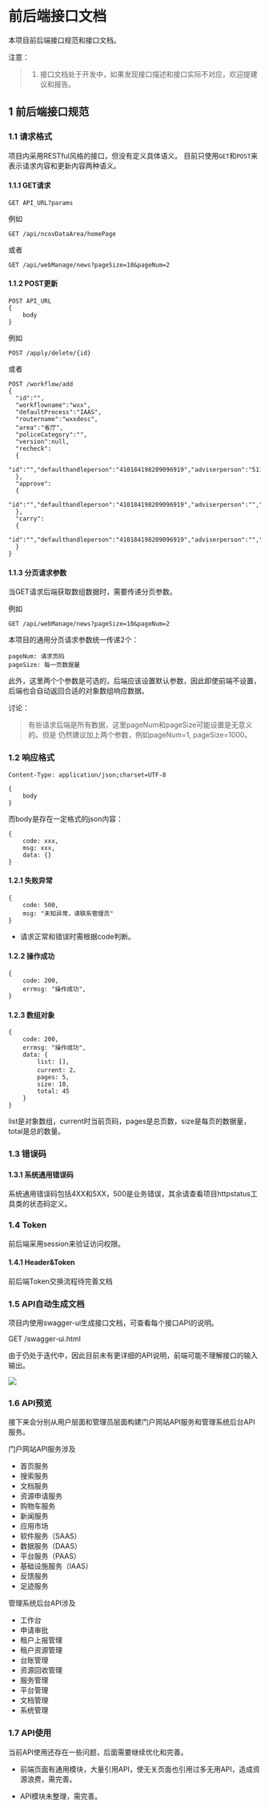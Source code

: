 # 前后端接口文档

本项目前后端接口规范和接口文档。

注意：
> 1. 接口文档处于开发中，如果发现接口描述和接口实际不对应，欢迎提建议和报告。

## 1 前后端接口规范

### 1.1 请求格式

项目内采用RESTful风格的接口，但没有定义具体语义。
目前只使用`GET`和`POST`来表示请求内容和更新内容两种语义。

#### 1.1.1 GET请求

    GET API_URL?params

例如
    
    GET /api/ncovDataArea/homePage

或者
    
    GET /api/webManage/news?pageSize=10&pageNum=2

#### 1.1.2 POST更新
    
    POST API_URL
    {
        body
    }

例如
    
    POST /apply/delete/{id}

或者    
    
    POST /workflow/add
    {
      "id":"",
      "workflowname":"wxx",
      "defaultProcess":"IAAS",
      "routername":"wxxdesc",
      "area":"省厅",
      "policeCategory":"",
      "version":null,
      "recheck":
      {
        "id":"","defaulthandleperson":"410184198209096919","adviserperson":"511321198706011277","noticeperon":"410184198209096919,511321198706011277"
      },
      "approve":
      {
        "id":"","defaulthandleperson":"410184198209096919","adviserperson":"","noticeperon":""
      },
      "carry":
      {
        "id":"","defaulthandleperson":"410184198209096919","adviserperson":"","noticeperon":""
      }
    }

#### 1.1.3 分页请求参数

当GET请求后端获取数组数据时，需要传递分页参数。

例如

    GET /api/webManage/news?pageSize=10&pageNum=2
    
本项目的通用分页请求参数统一传递2个：

    pageNum: 请求页码
    pageSize: 每一页数据量


此外，这里两个个参数是可选的，后端应该设置默认参数，因此即使前端不设置，
后端也会自动返回合适的对象数组响应数据。

讨论：
> 有些请求后端是所有数据，这里pageNum和pageSize可能设置是无意义的。但是
> 仍然建议加上两个参数，例如pageNum=1, pageSize=1000。


### 1.2 响应格式

    Content-Type: application/json;charset=UTF-8
    
    {
        body
    }
    

而body是存在一定格式的json内容：
    
    {
        code: xxx,
        msg: xxx,
        data: {}
    }

#### 1.2.1 失败异常

    {
        code: 500,
        msg: "未知异常，请联系管理员"
    }

* 请求正常和错误时需根据code判断。
    
#### 1.2.2 操作成功

    {
        code: 200,
        errmsg: "操作成功",
    }

#### 1.2.3 数组对象

    {
        code: 200,
        errmsg: "操作成功",
        data: {
            list: [],
            current: 2，
            pages: 5,
            size: 10,
            total: 45
        }
    }
    

list是对象数组，current时当前页码，pages是总页数，size是每页的数据量，total是总的数量。

### 1.3 错误码

#### 1.3.1 系统通用错误码

系统通用错误码包括4XX和5XX，500是业务错误，其余请查看项目httpstatus工具类的状态码定义。

<!--#### 1.3.2 前台业务错误码

* AUTH_INVALID_ACCOUNT = 500
* AUTH_CAPTCHA_UNSUPPORT = 501

    
#### 1.3.3 管理后台业务错误码

* ADMIN_INVALID_NAME = 601
* ADMIN_INVALID_PASSWORD = 602
-->
### 1.4 Token

前后端采用session来验证访问权限。

#### 1.4.1 Header&Token

前后端Token交换流程待完善文档

<!--前后端Token交换流程如下：

1. 前端访问商场登录API或者管理后台登录API;

2. 成功以后，前端会接收后端响应的一个token，保存在本地；
    
3. 请求受保护API则，则采用自定义头部携带此token

4. 后端检验Token，成功则返回受保护的数据。

#### 1.4.2 商场自定义Header

访问受保护商场API采用自定义`X-Litemall-Token`头部

1. 小商城（或轻商场）前端访问小商城后端登录API`/wx/auth/login`

        POST /wx/auth/login
    
        {
            "username": "user123",
            "password": "user123"
        }

2. 成功以后，前端会接收后端响应的一个token，

        {
          "errno": 0,
          "data": {
            "userInfo": {
              "nickName": "user123",
              "avatarUrl": "https://wpimg.wallstcn.com/f778738c-e4f8-4870-b634-56703b4acafe.gif"
            },
            "token": "eyJhbGciOiJIUzI1NiIsInR5cCI6IkpXVCJ9.eyJzdWIiOiJ0aGlzIGlzIGxpdGVtYWxsIHRva2VuIiwiYXVkIjoiTUlOSUFQUCIsImlzcyI6IkxJVEVNQUxMIiwiZXhwIjoxNTU3MzI2ODUwLCJ1c2VySWQiOjEsImlhdCI6MTU1NzMxOTY1MH0.XP0TuhupV_ttQsCr1KTaPZVlTbVzVOcnq_K0kXdbri0"
          },
          "errmsg": "成功"
        }    
    
3. 请求受保护API则，则采用自定义头部携带此token

        GET http://localhost:8080/wx/address/list
        X-Litemall-Token: eyJhbGciOiJIUzI1NiIsInR5cCI6IkpXVCJ9.eyJzdWIiOiJ0aGlzIGlzIGxpdGVtYWxsIHRva2VuIiwiYXVkIjoiTUlOSUFQUCIsImlzcyI6IkxJVEVNQUxMIiwiZXhwIjoxNTU3MzM2ODU0LCJ1c2VySWQiOjIsImlhdCI6MTU1NzMyOTY1NH0.JY1-cqOnmi-CVjFohZMqK2iAdAH4O6CKj0Cqd5tMF3M

#### 1.4.3 管理后台自定义Header

访问受保护管理后台API则是自定义`X-Litemall-Admin-Token`头部。

1. 管理后台前端访问管理后台后端登录API`/admin/auth/login`

        POST /admin/auth/login
    
        {
            "username": "admin123",
            "password": "admin123"
        }

2. 成功以后，管理后台前端会接收后端响应的一个token，

        {
            "errno": 0,
            "data": {
                "adminInfo": {
                    "nickName": "admin123",
                    "avatar": "https://wpimg.wallstcn.com/f778738c-e4f8-4870-b634-56703b4acafe.gif"
                },
                "token": "f2dbcae8-6e25-4f8e-bc58-aa81d512c952"
            },
            "errmsg": "成功"
        }
    
3. 请求受保护API时，则采用自定义头部携带此token

        GET http://localhost:8080/wx/address/list
        X-Litemall-Admin-Token: f2dbcae8-6e25-4f8e-bc58-aa81d512c952
-->
### 1.5 API自动生成文档

项目内使用swagger-ui生成接口文档，可查看每个接口API的说明。

GET /swagger-ui.html

由于仍处于迭代中，因此目前未有更详细的API说明，前端可能不理解接口的输入输出。

![](./pics/readme/swagger-ui.png)

<!-- ### 1.6 API格式

这里定义一个API的格式：

应用场景

    xxx
    
接口链接

    xxx
    
请求参数

    xxx
    
响应内容

    xxx
    
错误码

    xxx
-->
### 1.6 API预览

接下来会分别从用户层面和管理员层面构建门户网站API服务和管理系统后台API服务。

门户网站API服务涉及

* 首页服务
* 搜索服务
* 文档服务
* 资源申请服务
* 购物车服务
* 新闻服务
* 应用市场
* 软件服务（SAAS）
* 数据服务（DAAS）
* 平台服务（PAAS）
* 基础设施服务（IAAS）
* 反馈服务
* 足迹服务


管理系统后台API涉及
* 工作台
* 申请审批
* 租户上报管理
* 租户资源管理
* 台账管理
* 资源回收管理
* 服务管理
* 平台管理
* 文档管理
* 系统管理



<!--### 1.7 API保护

暂未知本项目API保护机制，是否能防御一般的XSS、CSRF、JS脚本注入等攻击。-->

### 1.7 API使用

当前API使用还存在一些问题，后面需要继续优化和完善。

* 前端页面有通用模块，大量引用API，使无关页面也引用过多无用API，造成资源浪费，需完善。

* API模块未整理，需完善。


<!--## 2 商城API服务

### 2.1 安全服务

#### 2.1.1 小程序微信登录

应用场景

    小程序环境下微信登录。
      
接口链接

    xxx
    
请求参数

    xxx
    
响应内容

    xxx
    
错误码

    xxx
    
#### 2.1.2 账号登录

应用场景

    基于用户名和密码的账号登录
    
接口链接

    POST /wx/auth/login
    
请求参数

    {
        "username": "user123",
        "password": "user123"
    }    
    
响应内容

    {
      "errno": 0,
      "data": {
        "userInfo": {
          "nickName": "user123",
          "avatarUrl": "https://wpimg.wallstcn.com/f778738c-e4f8-4870-b634-56703b4acafe.gif"
        },
        "token": "eyJhbGciOiJIUzI1NiIsInR5cCI6IkpXVCJ9.eyJzdWIiOiJ0aGlzIGlzIGxpdGVtYWxsIHRva2VuIiwiYXVkIjoiTUlOSUFQUCIsImlzcyI6IkxJVEVNQUxMIiwiZXhwIjoxNTU3MzI2ODUwLCJ1c2VySWQiOjEsImlhdCI6MTU1NzMxOTY1MH0.XP0TuhupV_ttQsCr1KTaPZVlTbVzVOcnq_K0kXdbri0"
      },
      "errmsg": "成功"
    }   
    
错误码

    略
    
#### 2.1.3 注册

应用场景

    xxx
    
接口链接

    xxx
    
请求参数

    xxx
    
响应内容

    xxx
    
错误码

    xxx
    
#### 2.1.4 退出

应用场景

    账号退出
    
接口链接

    POST /wx/auth/logout
    
请求参数

    {
        "username": "user123",
        "password": "user123"
    }    
    
响应内容

    {
        "errno": 0,
        "errmsg": "成功"
    }
    
错误码

    略
    -->

